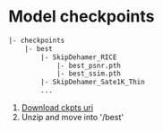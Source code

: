# Model checkpoints
```bash
|- checkpoints
    |- best
        |- SkipDehamer_RICE
            |- best_psnr.pth
            |- best_ssim.pth
        |- SkipDehamer_Sate1K_Thin
        ...
```

1. [Download ckpts uri](https://drive.google.com/drive/folders/1aOsBWqhQJylA8tywfvx6kH0x2hGBSYnV?usp=sharing)
2. Unzip and move into '/best'
